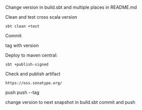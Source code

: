 Change version in build.sbt and multiple places in README.md

Clean and test cross scala version

    sbt clean +test

Commit
    
tag with version

    
Deploy to maven central:

    sbt +publish-signed
    

Check and publish artifact
    
    https://oss.sonatype.org/
    
push
push --tag


change version to next snapshot in build.sbt
commit and push

    
  